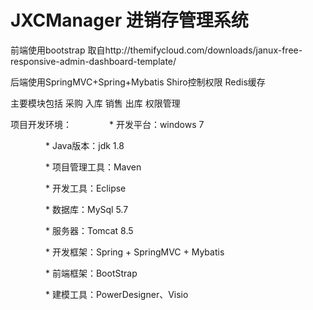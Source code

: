 # JXCManager 进销存管理系统


前端使用bootstrap 取自http://themifycloud.com/downloads/janux-free-responsive-admin-dashboard-template/

后端使用SpringMVC+Spring+Mybatis  Shiro控制权限 Redis缓存

主要模块包括 采购 入库 销售 出库 权限管理

项目开发环境：
　　　　* 开发平台：windows 7

　　　　* Java版本：jdk 1.8

　　　　* 项目管理工具：Maven

　　　　* 开发工具：Eclipse

　　　　* 数据库：MySql 5.7

　　　　* 服务器：Tomcat 8.5

　　　　* 开发框架：Spring + SpringMVC + Mybatis

　　　　* 前端框架：BootStrap

　　　　* 建模工具：PowerDesigner、Visio
